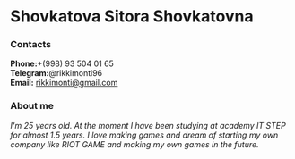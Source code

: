# Shovkatova Sitora Shovkatovna
### Contacts
**Phone:**+(998) 93 504 01 65<br>
**Telegram:**@rikkimonti96<br>
**Email:** rikkimonti@gmail.com
### About me
*I'm 25 years old. At the moment I have been studying at academy IT STEP for almost 1.5 years. I love making games and dream of starting my own company like RIOT GAME and making my own games in the future.*